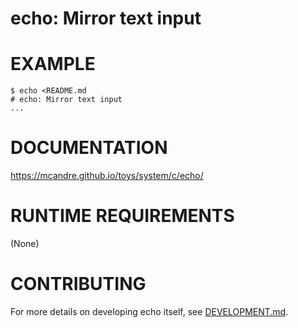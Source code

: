 # echo: Mirror text input

# EXAMPLE

```console
$ echo <README.md
# echo: Mirror text input
...
```

# DOCUMENTATION

https://mcandre.github.io/toys/system/c/echo/

# RUNTIME REQUIREMENTS

(None)

# CONTRIBUTING

For more details on developing echo itself, see [DEVELOPMENT.md](DEVELOPMENT.md).
